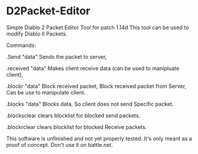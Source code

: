 # D2Packet-Editor
Simple Diablo 2 Packet Editor Tool for patch 1.14d
This tool can be used to modify Diablo II Packets.




Commands:



.Send "data" Sends the packet to server,

.received "data" Makes client receive data (can be used to manipluate client), 

.blockr "data" Block received packet, Block received packet from Server, Can be use to manipulate client. 

.blocks "data" Blocks data, So client does not send Specific packet. 

.blocksclear clears blocklist for blocked send packets.

.blockrclear clears blocklist for blocked Receive packets.


This software is unfinished and not yet properly tested. It's only meant as a proof of concept. Don't use it on battle.net.
